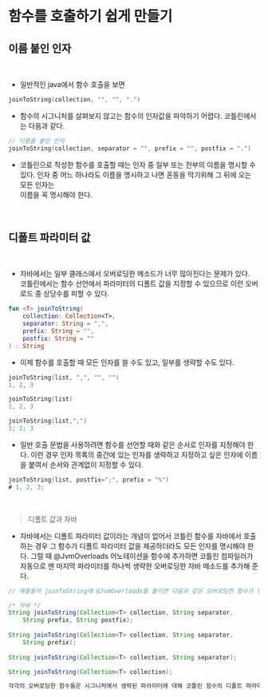 # 함수를 호출하기 쉽게 만들기

## 이름 붙인 인자
</br>

* 일반적인 java에서 함수 호출을 보면

```kotlin
joinToString(collection, "", "", ".")
```

* 함수의 시그니처를 살펴보지 않고는 함수의 인자값을 파악하기 어렵다. 코틀린에서는 다음과 같다.

```kotlin
// 이름을 붙인 인자
joinToString(collection, separator = "", prefix = "", postfix = ".")
```

* 코틀린으로 작성한 함수를 호출할 때는 인자 중 일부 또는 전부의 이름을 명시할 수 있다. 인자 중 어느 하나라도 이름을 명시하고 나면 혼동을 막기위해 그 뒤에 오는 모든 인자는  
이름을 꼭 명시해야 한다.

</br>

## 디폴트 파라미터 값

</br>

* 자바에서는 일부 클래스에서 오버로딩한 메소드가 너무 많아진다는 문제가 있다.</br>
코틀린에서는 함수 선언에서 파라미터의 디폴트 값을 지정할 수 있으므로 이런 오버로드 중 상당수를 피할 수 있다.

```kotlin
fun <T> joinToString(
    collection: Collection<T>,
    separator: String = ",",
    prefix: String = "",
    postfix: String = ""
) : String
```
* 이제 함수를 호출할 때 모든 인자를 쓸 수도 있고, 일부를 생략할 수도 있다. 

```kotlin
joinToString(list, ",", "", "")
1, 2, 3

joinToString(list)
1, 2, 3

joinToString(list,";")
1; 2; 3
```

* 일반 호출 문법을 사용하려면 함수를 선언할 때와 같은 순서로 인자를 지정해야 한다.
이런 경우 인자 목록의 중간에 있는 인자를 생략하고 지정하고 싶은 인자에 이름을 붙여서 순서와 관계없이 지정할 수 있다.

```kotlin
joinToString(list, postfix=";", prefix = "%")
# 1, 2, 3;
```

</br>

> 디폴트 값과 자바
* 자바에서는 디폴트 파라미터 값이라는 개념이 없어서 코틀린 함수를 자바에서 호출하는 경우 그 함수가 디폴트 파라미터 값을 제공하더라도 모든 인자를 명시해야 한다. 그럴 때 @JvmOverloads 어노테이션을 함수에 추가하면 코틀린 컴파일러가 자동으로 맨 마지막 파라미터를 하나씩 생략한 오버로딩한 자바 메소드를 추가해 준다.

```java
// 예를들어 joinToString에 @JvmOverloads를 붙이면 다음과 같은 오버로딩한 함수가 만들어진다.

/* 자바 */
String joinToString(Collection<T> collection, String separator, 
    String prefix, String postfix);
    
String joinToString(Collection<T> collection, String separator, 
    String prefix);
    
String joinToString(Collection<T> collection, String separator);

String joinToString(Collection<T> collection);

각각의 오버로딩한 함수들은 시그니처에서 생략된 파라미터에 대해 코틀린 함수의 디폴트 파라미터 값을 사용한다.

```
